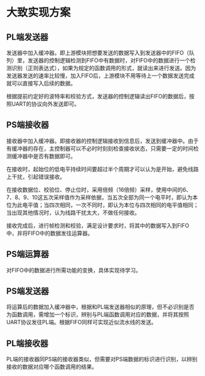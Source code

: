 # 大致实现方案

## PL端发送器

发送器中加入缓冲器。即上游模块把想要发送的数据写入到发送器中的FIFO（队列）里，发送器的控制逻辑检测到FIFO中有数据时，对FIFO中的数据进行一个检测识别（正则表达式），如果为规定的函数调用的形式，就读出来进行发送。因为发送器发送的速率比较慢，加入FIFO后，上游模块不用等待上一个数据发送完成就可以直接写入后续的数据。

根据提前约定好的波特率和校验方式，发送器的控制逻辑读出FIFO的数据后，按照UART的协议向外发送即可。

## PS端接收器

接收器中加入缓冲器。即接收器的控制逻辑接收到信息后，发送到缓冲器中。由于有缓冲器的存在，主控制器可以不必时时刻刻检查接收状态，只需要一定的时间检测缓冲器中是否有数据即可。

在接收时，起始位的低电平持续时间要超过半个周期才可以认为是开始，避免线路上干扰，引起错误接收。

在接收数据位、校验位、停止位时，采用倍频（16倍频）采样，使用中间的6、7、8、9、10这五次采样值作为采样依据，当五次全部为同一个电平时，即认为本位为此电平值；当四次相同，一次不同时，即认为本位与四次相同的电平值相同；当出现其他情况时，认为线路干扰太大，不做任何接收。

接收完成后，进行帧检测和校验，满足设计要求时，将其中的数据写入到FIFO中，并将FIFO中的数据发往运算器。

## PS端运算器

对FIFO中的数据进行所需功能的变换，具体实现待学习。

## PS端发送器

将运算后的数据加入缓冲器中，根据和PL端发送器相似的原理，但不必识别是否为函数调用，需增加一个标识，辨别与PL端函数调用对应的数据，并将其按照UART协议发往PL端。根据FIFO同样可实现近似流水线的发送。

## PL端接收器

PL端的接收器同PS端的接收器类似，但需要对PS端数据的标识进行识别，以辨别接收的数据对应哪个函数调用的结果。





